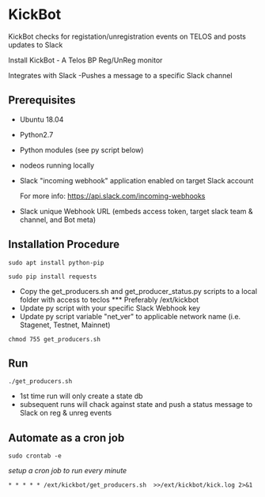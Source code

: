 # KickBot
KickBot checks for registation/unregistration events on TELOS and posts updates to Slack

Install KickBot - A Telos BP Reg/UnReg monitor

Integrates with Slack
	-Pushes a message to a specific Slack channel
	
## Prerequisites
- Ubuntu 18.04
- Python2.7
- Python modules (see py script below)
- nodeos running locally
- Slack "incoming webhook" application enabled on target Slack account

	For more info: https://api.slack.com/incoming-webhooks

- Slack unique Webhook URL (embeds access token, target slack team & channel, and Bot meta)


## Installation Procedure

`sudo apt install python-pip`

`sudo pip install requests`

- Copy the get_producers.sh and get_producer_status.py scripts to a local folder with access to teclos
		*** Preferably /ext/kickbot
- Update py script with your specific Slack Webhook key
- Update py script variable "net_ver" to applicable network name (i.e. Stagenet, Testnet, Mainnet)

`chmod 755 get_producers.sh`

## Run
`./get_producers.sh`

- 1st time run will only create a state db
- subsequent runs will chack against state and push a status message to Slack on reg & unreg events

## Automate as a cron job

`sudo crontab -e `

*setup a cron job to run every minute*

`* * * * * /ext/kickbot/get_producers.sh  >>/ext/kickbot/kick.log 2>&1`
